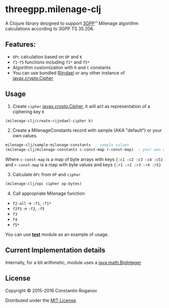 # threegpp.milenage-clj
  
A Clojure library designed to support [3GPP](http://www.3gpp.org)™ Milenage algorithm calculations according to 3GPP TS 35.206. 
## Features:
 
 * `OPc` calculation based on `OP` and `K`
 * `f1`-`f5` functions including `f1*` and `f5*`
 * Algorithm customization with `R` and `C` constants
 * You can use bundled [Rijndael](https://en.wikipedia.org/wiki/Advanced_Encryption_Standard) or any other instance of [javax.crypto.Cipher](https://docs.oracle.com/javase/7/docs/api/javax/crypto/Cipher.html) 

## Usage

1. Create `cipher` [javax.crypto.Cipher](https://docs.oracle.com/javase/7/docs/api/javax/crypto/Cipher.html), it will act as representation of a ciphering key `K`
  ```clojure
  (milenage-clj/create-rijndael-cipher k)
  ```

2. Create a MilenageConstants record with sample (AKA "default") or your own values.
  ```clojure
  milenage-clj/sample-milenage-constants  ; sample values
  (milenage-clj/milenage-constants c-const-map r-const-map)  ; your own values
  ```
  Where `c-const-map` is a map of byte arrays with keys `{:c1 :c2 :c3 :c4 :c5}` and `r-const-map` is a map with byte values and keys `{:r1 :r2 :r3 :r4 :r5}` 

3. Calculate `OPc` from `OP` and `cipher`
  ```clojure
  (milenage-clj/opc cipher op-bytes)
  ```
  
4. Call appropriate Milenage function:
  * `f2-all` -> `:f1`, `:f1*`
  * `f2f5` -> `:f2`, `:f5`
  * `f3`
  * `f4`
  * `f5*`

You can use [**test**](test/threegpp/milenage_test.clj#L135) module as an example of usage.

## Current Implementation details
Internally, for a bit arithmetic, module uses a [java.math.BigInteger](https://docs.oracle.com/javase/7/docs/api/java/math/BigInteger.html)

## License

Copyright © 2015-2016 Constantin Roganov

Distributed under the [MIT License](https://opensource.org/licenses/MIT).
